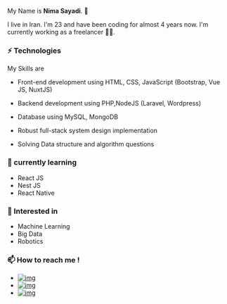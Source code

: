 

My Name is **Nima Sayadi**. 🧔

I live in Iran. I'm 23 and have been coding for almost 4 years now. I'm currently working as a freelancer 👨‍💻.

### ⚡ Technologies

My Skills are

- Front-end development using HTML, CSS, JavaScript (Bootstrap, Vue JS, NuxtJS)

- Backend development using PHP,NodeJS (Laravel, Wordpress)

- Database using MySQL, MongoDB

- Robust full-stack system design implementation

- Solving Data structure and algorithm questions

### 🌱 currently learning

- React JS
- Nest JS
- React Native

### 👀 Interested in

- Machine Learning
- Big Data
- Robotics

### 📫 How to reach me !

- [![img](https://img.shields.io/badge/Telegram%20ID-@joker__lives-blue?style=flat-square&logo=telegram&logoColor=white)](https://t.me/joker_lives)
- [![img](https://img.shields.io/badge/Whatsapp%20number-+989017991246-green?style=flat-square&logo=whatsapp&logoColor=white)](https://wa.me/+989017991246)
- [![img](https://img.shields.io/badge/Email%20Address-nimanima54@gmail.com-red?style=flat-square&logo=gmail&logoColor=white)](mailto:nimanima54@gmail.com)

